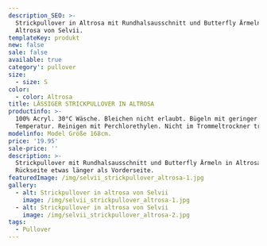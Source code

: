 ```yaml
---
description_SEO: >-
  Strickpullover in Altrosa mit Rundhalsausschnitt und Butterfly Ärmeln in
  Altrosa von Selvii.
templateKey: produkt
new: false
sale: false
available: true
category': pullover
size:
  - size: S
color:
  - color: Altrosa
title: LÄSSIGER STRICKPULLOVER IN ALTROSA
productinfo: >-
  100% Acryl. 30°C Wäsche. Bleichen nicht erlaubt. Bügeln mit geringer
  Temperatur. Reinigen mit Perchlorethylen. Nicht im Trommeltrockner trocknen.
modelinfo: Model Größe 168cm.
price: '19.95'
sale-price: ''
description: >-
  Strickpullover mit Rundhalsausschnitt und Butterfly Ärmeln in Altrosa.
  Rückseite etwas länger als Vorderseite.
featuredImage: /img/selvii_strickpullover_altrosa-1.jpg
gallery:
  - alt: Strickpullover in altrosa von Selvii
    image: /img/selvii_strickpullover_altrosa-1.jpg
  - alt: Strickpullover in altrosa von Selvii
    image: /img/selvii_strickpullover_altrosa-2.jpg
tags:
  - Pullover
---
```


